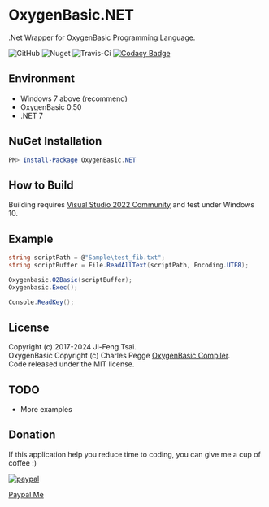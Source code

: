 # OxygenBasic.NET

.Net Wrapper for OxygenBasic Programming Language.

![GitHub](https://img.shields.io/github/license/jiowcl/OxygenBasic.NET)
![Nuget](https://img.shields.io/nuget/v/OxygenBasic.NET)
![Travis-Ci](https://travis-ci.com/jiowcl/OxygenBasic.NET.svg?branch=master)
[![Codacy Badge](https://app.codacy.com/project/badge/Grade/06f3d62e7abb41c290f9feeb44bd4827)](https://www.codacy.com/gh/jiowcl/OxygenBasic.NET/dashboard?utm_source=github.com&amp;utm_medium=referral&amp;utm_content=jiowcl/OxygenBasic.NET&amp;utm_campaign=Badge_Grade)

## Environment

- Windows 7 above (recommend)  
- OxygenBasic 0.50  
- .NET 7  

## NuGet Installation

```powershell
PM> Install-Package OxygenBasic.NET
```

## How to Build

Building requires [Visual Studio 2022 Community](https://visualstudio.microsoft.com/vs/community/) and test under Windows 10.

## Example

```csharp
string scriptPath = @"Sample\test_fib.txt";
string scriptBuffer = File.ReadAllText(scriptPath, Encoding.UTF8);

Oxygenbasic.O2Basic(scriptBuffer);
Oxygenbasic.Exec();

Console.ReadKey();
```

## License

Copyright (c) 2017-2024 Ji-Feng Tsai.  
OxygenBasic Copyright (c) Charles Pegge [OxygenBasic Compiler](https://github.com/Charles-Pegge/OxygenBasic).  
Code released under the MIT license.  

## TODO

- More examples  

## Donation

If this application help you reduce time to coding, you can give me a cup of coffee :)

[![paypal](https://www.paypalobjects.com/en_US/TW/i/btn/btn_donateCC_LG.gif)](https://www.paypal.com/cgi-bin/webscr?cmd=_s-xclick&hosted_button_id=3RNMD6Q3B495N&source=url)

[Paypal Me](https://paypal.me/jiowcl?locale.x=zh_TW)
